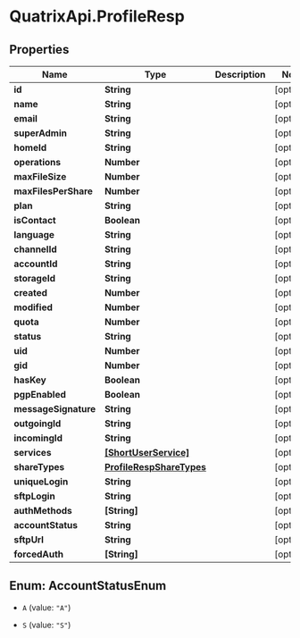 # QuatrixApi.ProfileResp

## Properties
Name | Type | Description | Notes
------------ | ------------- | ------------- | -------------
**id** | **String** |  | [optional] 
**name** | **String** |  | [optional] 
**email** | **String** |  | [optional] 
**superAdmin** | **String** |  | [optional] 
**homeId** | **String** |  | [optional] 
**operations** | **Number** |  | [optional] 
**maxFileSize** | **Number** |  | [optional] 
**maxFilesPerShare** | **Number** |  | [optional] 
**plan** | **String** |  | [optional] 
**isContact** | **Boolean** |  | [optional] 
**language** | **String** |  | [optional] 
**channelId** | **String** |  | [optional] 
**accountId** | **String** |  | [optional] 
**storageId** | **String** |  | [optional] 
**created** | **Number** |  | [optional] 
**modified** | **Number** |  | [optional] 
**quota** | **Number** |  | [optional] 
**status** | **String** |  | [optional] 
**uid** | **Number** |  | [optional] 
**gid** | **Number** |  | [optional] 
**hasKey** | **Boolean** |  | [optional] 
**pgpEnabled** | **Boolean** |  | [optional] 
**messageSignature** | **String** |  | [optional] 
**outgoingId** | **String** |  | [optional] 
**incomingId** | **String** |  | [optional] 
**services** | [**[ShortUserService]**](ShortUserService.md) |  | [optional] 
**shareTypes** | [**ProfileRespShareTypes**](ProfileRespShareTypes.md) |  | [optional] 
**uniqueLogin** | **String** |  | [optional] 
**sftpLogin** | **String** |  | [optional] 
**authMethods** | **[String]** |  | [optional] 
**accountStatus** | **String** |  | [optional] 
**sftpUrl** | **String** |  | [optional] 
**forcedAuth** | **[String]** |  | [optional] 


<a name="AccountStatusEnum"></a>
## Enum: AccountStatusEnum


* `A` (value: `"A"`)

* `S` (value: `"S"`)




